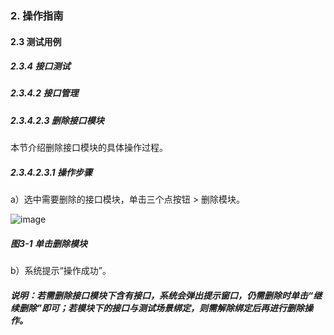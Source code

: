 ### 2. 操作指南

#### 2.3 测试用例

##### 2.3.4 接口测试

##### 2.3.4.2 接口管理

##### 2.3.4.2.3 删除接口模块

本节介绍删除接口模块的具体操作过程。

##### 2.3.4.2.3.1 操作步骤

a）选中需要删除的接口模块，单击三个点按钮 > 删除模块。

![image](https://user-images.githubusercontent.com/79617492/189305698-bd705e53-4411-49cf-9010-d165bae3ae1c.png)

##### 图3-1 单击删除模块

b）系统提示“操作成功”。

##### 说明：若需删除接口模块下含有接口，系统会弹出提示窗口，仍需删除时单击“继续删除”即可；若模块下的接口与测试场景绑定，则需解除绑定后再进行删除操作。
